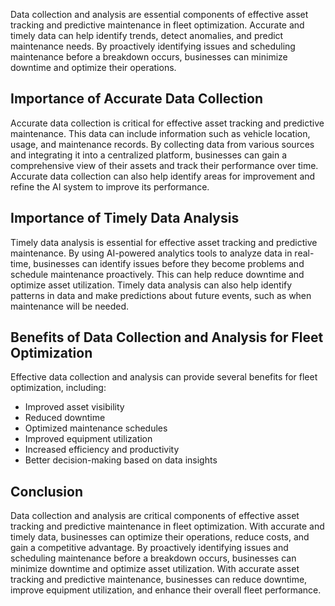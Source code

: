 
Data collection and analysis are essential components of effective asset tracking and predictive maintenance in fleet optimization. Accurate and timely data can help identify trends, detect anomalies, and predict maintenance needs. By proactively identifying issues and scheduling maintenance before a breakdown occurs, businesses can minimize downtime and optimize their operations.

Importance of Accurate Data Collection
--------------------------------------

Accurate data collection is critical for effective asset tracking and predictive maintenance. This data can include information such as vehicle location, usage, and maintenance records. By collecting data from various sources and integrating it into a centralized platform, businesses can gain a comprehensive view of their assets and track their performance over time. Accurate data collection can also help identify areas for improvement and refine the AI system to improve its performance.

Importance of Timely Data Analysis
----------------------------------

Timely data analysis is essential for effective asset tracking and predictive maintenance. By using AI-powered analytics tools to analyze data in real-time, businesses can identify issues before they become problems and schedule maintenance proactively. This can help reduce downtime and optimize asset utilization. Timely data analysis can also help identify patterns in data and make predictions about future events, such as when maintenance will be needed.

Benefits of Data Collection and Analysis for Fleet Optimization
---------------------------------------------------------------

Effective data collection and analysis can provide several benefits for fleet optimization, including:

* Improved asset visibility
* Reduced downtime
* Optimized maintenance schedules
* Improved equipment utilization
* Increased efficiency and productivity
* Better decision-making based on data insights

Conclusion
----------

Data collection and analysis are critical components of effective asset tracking and predictive maintenance in fleet optimization. With accurate and timely data, businesses can optimize their operations, reduce costs, and gain a competitive advantage. By proactively identifying issues and scheduling maintenance before a breakdown occurs, businesses can minimize downtime and optimize asset utilization. With accurate asset tracking and predictive maintenance, businesses can reduce downtime, improve equipment utilization, and enhance their overall fleet performance.
